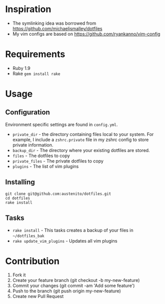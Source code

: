 # Inspiration

* The symlinking idea was borrowed from https://github.com/michaeljsmalley/dotfiles
* My vim configs are based on https://github.com/ryankanno/vim-config

# Requirements

* Ruby 1.9
* Rake `gem install rake`

# Usage

## Configuration

Environment specific settings are found in `config.yml`.

* `private_dir` - the directory containing files local to your system. For example, I include a `zshrc.private` 
file in my zshrc config to store private information. 
* `backup_dir` - The directory where your existing dotfiles are stored.
* `files` - The dotfiles to copy
* `private_files` - The private dotfiles to copy
* `plugins` - The list of vim plugins

## Installing

```
git clone git@github.com:austenito/dotfiles.git
cd dotfiles
rake install
```

## Tasks
* `rake install` - This tasks creates a backup of your files in `~/dotfiles_bak`
* `rake update_vim_plugins` - Updates all vim plugins

# Contribution

1. Fork it
2. Create your feature branch (git checkout -b my-new-feature)
3. Commit your changes (git commit -am 'Add some feature')
4. Push to the branch (git push origin my-new-feature)
5. Create new Pull Request
